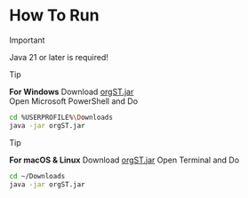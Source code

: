 # How To Run
>[!IMPORTANT]
> Java 21 or later is required!
  
 
>[!TIP]  
> __For Windows__
>Download [orgST.jar](https://github.com/MakiDevelops/orgST/raw/refs/heads/main/target/orgST.jar)  
>Open Microsoft PowerShell and Do
```sh
cd %USERPROFILE%\Downloads
java -jar orgST.jar
```
>[!TIP]  
> __For macOS & Linux__
> Download [orgST.jar](https://github.com/MakiDevelops/orgST/raw/refs/heads/main/target/orgST.jar)
> Open Terminal and Do
```sh
cd ~/Downloads
java -jar orgST.jar
```
